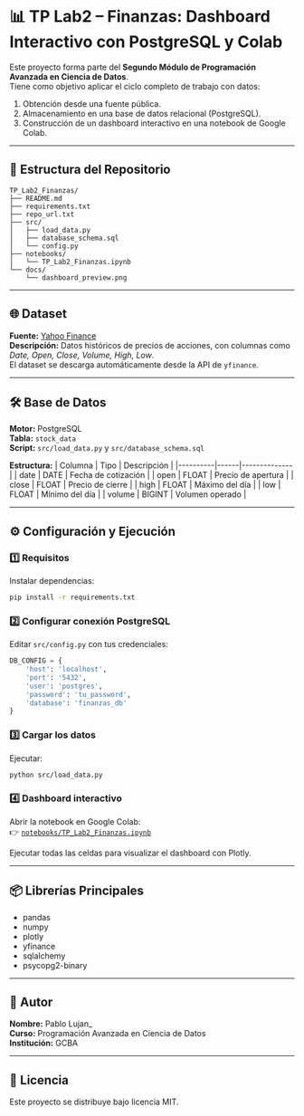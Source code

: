 # 📊 TP Lab2 – Finanzas: Dashboard Interactivo con PostgreSQL y Colab

Este proyecto forma parte del **Segundo Módulo de Programación Avanzada en Ciencia de Datos**.  
Tiene como objetivo aplicar el ciclo completo de trabajo con datos:
1. Obtención desde una fuente pública.
2. Almacenamiento en una base de datos relacional (PostgreSQL).
3. Construcción de un dashboard interactivo en una notebook de Google Colab.

---

## 📂 Estructura del Repositorio

```
TP_Lab2_Finanzas/
├── README.md
├── requirements.txt
├── repo_url.txt
├── src/
│   ├── load_data.py
│   ├── database_schema.sql
│   └── config.py
├── notebooks/
│   └── TP_Lab2_Finanzas.ipynb
└── docs/
    └── dashboard_preview.png
```

---

## 🌐 Dataset
**Fuente:** [Yahoo Finance](https://finance.yahoo.com/)  
**Descripción:** Datos históricos de precios de acciones, con columnas como *Date, Open, Close, Volume, High, Low*.  
El dataset se descarga automáticamente desde la API de `yfinance`.

---

## 🛠️ Base de Datos

**Motor:** PostgreSQL  
**Tabla:** `stock_data`  
**Script:** `src/load_data.py` y `src/database_schema.sql`

**Estructura:**
| Columna | Tipo | Descripción |
|----------|------|--------------|
| date | DATE | Fecha de cotización |
| open | FLOAT | Precio de apertura |
| close | FLOAT | Precio de cierre |
| high | FLOAT | Máximo del día |
| low | FLOAT | Mínimo del día |
| volume | BIGINT | Volumen operado |

---

## ⚙️ Configuración y Ejecución

### 1️⃣ Requisitos
Instalar dependencias:

```bash
pip install -r requirements.txt
```

### 2️⃣ Configurar conexión PostgreSQL
Editar `src/config.py` con tus credenciales:
```python
DB_CONFIG = {
    'host': 'localhost',
    'port': '5432',
    'user': 'postgres',
    'password': 'tu_password',
    'database': 'finanzas_db'
}
```

### 3️⃣ Cargar los datos
Ejecutar:
```bash
python src/load_data.py
```

### 4️⃣ Dashboard interactivo
Abrir la notebook en Google Colab:  
👉 [`notebooks/TP_Lab2_Finanzas.ipynb`](notebooks/TP_Lab2_Finanzas.ipynb)

Ejecutar todas las celdas para visualizar el dashboard con Plotly.

---

## 📦 Librerías Principales
- pandas  
- numpy  
- plotly  
- yfinance  
- sqlalchemy  
- psycopg2-binary  

---

## 👥 Autor
**Nombre:** Pablo Lujan_  
**Curso:** Programación Avanzada en Ciencia de Datos  
**Institución:** GCBA

---

## 🪪 Licencia
Este proyecto se distribuye bajo licencia MIT.
